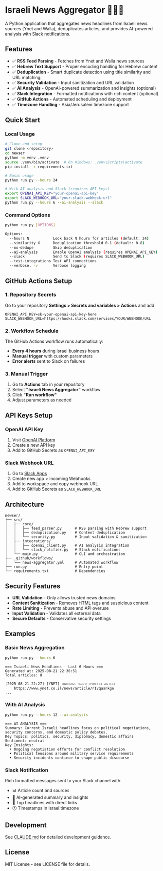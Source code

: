# Israeli News Aggregator 📰🇮🇱

A Python application that aggregates news headlines from Israeli news sources (Ynet and Walla), deduplicates articles, and provides AI-powered analysis with Slack notifications.

## Features

- ✅ **RSS Feed Parsing** - Fetches from Ynet and Walla news sources
- ✅ **Hebrew Text Support** - Proper encoding handling for Hebrew content
- ✅ **Deduplication** - Smart duplicate detection using title similarity and URL matching
- ✅ **Security Validation** - Input sanitization and URL validation
- ✅ **AI Analysis** - OpenAI-powered summarization and insights (optional)
- ✅ **Slack Integration** - Formatted notifications with rich content (optional)
- ✅ **GitHub Actions** - Automated scheduling and deployment
- ✅ **Timezone Handling** - Asia/Jerusalem timezone support

## Quick Start

### Local Usage

```bash
# Clone and setup
git clone <repository>
cd newser
python -m venv .venv
source .venv/bin/activate  # On Windows: .venv\Scripts\activate
pip install -r requirements.txt

# Basic usage
python run.py --hours 24

# With AI analysis and Slack (requires API keys)
export OPENAI_API_KEY="your-openai-api-key"
export SLACK_WEBHOOK_URL="your-slack-webhook-url"
python run.py --hours 6 --ai-analysis --slack
```

### Command Options

```bash
python run.py [OPTIONS]

Options:
  --hours N           Look back N hours for articles (default: 24)
  --similarity X      Deduplication threshold 0-1 (default: 0.8)
  --no-dedupe         Skip deduplication
  --ai-analysis       Enable OpenAI analysis (requires OPENAI_API_KEY)
  --slack             Send to Slack (requires SLACK_WEBHOOK_URL)
  --test-integrations Test API connections
  --verbose, -v       Verbose logging
```

## GitHub Actions Setup

### 1. Repository Secrets

Go to your repository **Settings > Secrets and variables > Actions** and add:

```
OPENAI_API_KEY=sk-your-openai-api-key-here
SLACK_WEBHOOK_URL=https://hooks.slack.com/services/YOUR/WEBHOOK/URL
```

### 2. Workflow Schedule

The GitHub Actions workflow runs automatically:
- **Every 4 hours** during Israel business hours
- **Manual trigger** with custom parameters
- **Error alerts** sent to Slack on failures

### 3. Manual Trigger

1. Go to **Actions** tab in your repository
2. Select **"Israeli News Aggregator"** workflow  
3. Click **"Run workflow"**
4. Adjust parameters as needed

## API Keys Setup

### OpenAI API Key
1. Visit [OpenAI Platform](https://platform.openai.com/api-keys)
2. Create a new API key
3. Add to GitHub Secrets as `OPENAI_API_KEY`

### Slack Webhook URL
1. Go to [Slack Apps](https://api.slack.com/apps)
2. Create new app > Incoming Webhooks
3. Add to workspace and copy webhook URL
4. Add to GitHub Secrets as `SLACK_WEBHOOK_URL`

## Architecture

```
newser/
├── src/
│   ├── core/
│   │   ├── feed_parser.py      # RSS parsing with Hebrew support
│   │   ├── deduplication.py    # Content deduplication
│   │   └── security.py         # Input validation & sanitization
│   ├── integrations/
│   │   ├── openai_client.py    # AI analysis integration
│   │   └── slack_notifier.py   # Slack notifications
│   └── main.py                 # CLI and orchestration
├── .github/workflows/
│   └── news-aggregator.yml     # Automated workflow
├── run.py                      # Entry point
└── requirements.txt            # Dependencies
```

## Security Features

- **URL Validation** - Only allows trusted news domains
- **Content Sanitization** - Removes HTML tags and suspicious content  
- **Rate Limiting** - Prevents abuse and API overuse
- **Input Validation** - Validates all external data
- **Secure Defaults** - Conservative security settings

## Examples

### Basic News Aggregation
```bash
python run.py --hours 6
```
```
=== Israeli News Headlines - Last 6 Hours ===
Generated at: 2025-08-21 22:36:51
Total articles: 8

[2025-08-21 22:27] [YNET] ההודעה הדרמטית והמסר המעומעם
    https://www.ynet.co.il/news/article/r1vqaankge
...
```

### With AI Analysis
```bash  
python run.py --hours 12 --ai-analysis
```
```
=== AI ANALYSIS ===
Summary: Current Israeli headlines focus on political negotiations, security concerns, and domestic policy debates.
Key Topics: politics, security, diplomacy, domestic affairs
Sentiment: neutral
Key Insights:
  • Ongoing negotiation efforts for conflict resolution
  • Political tensions around military service requirements
  • Security incidents continue to shape public discourse
```

### Slack Notification
Rich formatted messages sent to your Slack channel with:
- 📊 Article count and sources
- 🤖 AI-generated summary and insights  
- 📰 Top headlines with direct links
- 🕐 Timestamps in Israel timezone

## Development

See [CLAUDE.md](CLAUDE.md) for detailed development guidance.

## License

MIT License - see LICENSE file for details.